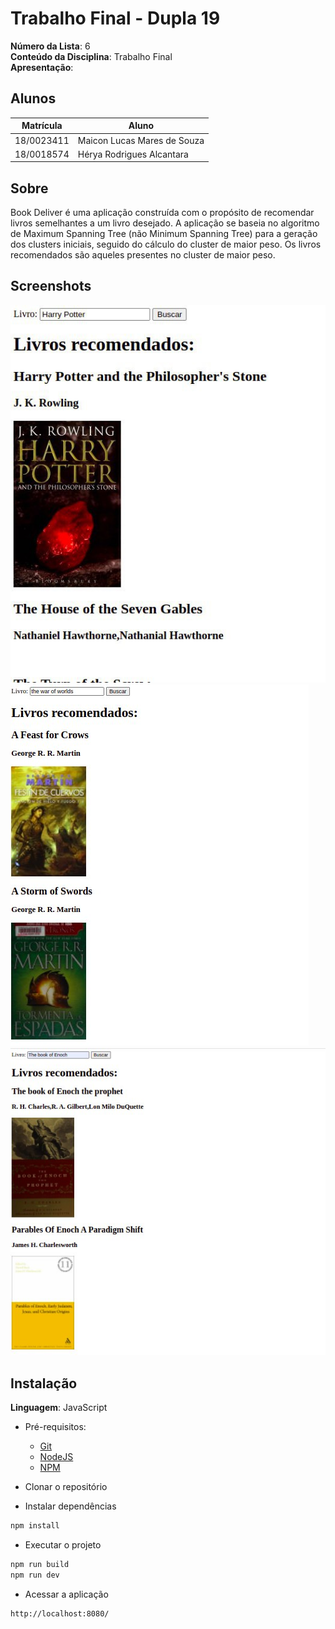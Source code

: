 # Trabalho Final - Dupla 19

**Número da Lista**: 6<br>
**Conteúdo da Disciplina**: Trabalho Final<br>
**Apresentação**: 

## Alunos
|Matrícula | Aluno |
| -- | -- |
| 18/0023411  |  Maicon Lucas Mares de Souza |
| 18/0018574  |  Hérya Rodrigues Alcantara |

## Sobre 
Book Deliver é uma aplicação construída com o propósito de recomendar livros semelhantes a um livro desejado. A aplicação se baseia no algoritmo de Maximum Spanning Tree (não Minimum Spanning Tree) para a geração dos clusters iniciais, seguido do cálculo do cluster de maior peso. Os livros recomendados são aqueles presentes no cluster de maior peso.
## Screenshots

![Image](images/1.jpeg)
![Image](images/2.jpeg)
![Image](images/3.jpeg)

## Instalação 
**Linguagem**: JavaScript<br>

* Pré-requisitos:
  * [Git](https://git-scm.com/)
  * [NodeJS](https://nodejs.org/en/)
  * [NPM](https://docs.npmjs.com/downloading-and-installing-node-js-and-npm)
  
 
 * Clonar o repositório
 
  * Instalar dependências
  ```bash
  npm install
  ```
  
 * Executar o projeto
  ```bash
  npm run build
  npm run dev
  ```
  
  * Acessar a aplicação
  ```
  http://localhost:8080/
  ```
 



